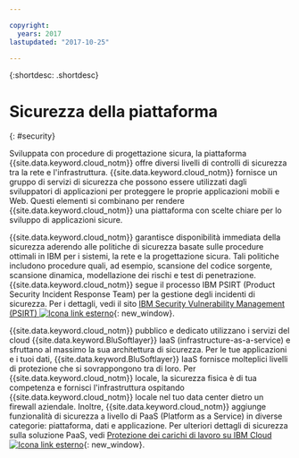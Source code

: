 ```yaml
---

copyright:
  years: 2017
lastupdated: "2017-10-25"

---
```


{:shortdesc: .shortdesc}

# Sicurezza della piattaforma
{: #security}

Sviluppata con procedure di progettazione sicura, la piattaforma {{site.data.keyword.cloud_notm}} offre diversi livelli di controlli di sicurezza tra
la rete e l'infrastruttura. {{site.data.keyword.cloud_notm}} fornisce un gruppo di servizi di sicurezza che possono essere utilizzati dagli sviluppatori di applicazioni per proteggere le proprie applicazioni mobili e Web. Questi elementi si combinano per rendere {{site.data.keyword.cloud_notm}} una piattaforma con scelte chiare
per lo sviluppo di applicazioni sicure.

{{site.data.keyword.cloud_notm}} garantisce disponibilità immediata della sicurezza aderendo alle politiche di sicurezza basate sulle procedure ottimali in IBM per i sistemi, la rete e la progettazione sicura. Tali politiche includono
procedure quali, ad esempio, scansione del codice sorgente, scansione dinamica, modellazione dei rischi e test di penetrazione. {{site.data.keyword.cloud_notm}} segue il processo IBM PSIRT (Product Security Incident Response Team) per la gestione degli
incidenti di sicurezza. Per i dettagli, vedi il sito [IBM Security Vulnerability Management (PSIRT) ![Icona link esterno](../icons/launch-glyph.svg "Icona link esterno")](http://www-03.ibm.com/security/secure-engineering/process.html){: new_window}.

{{site.data.keyword.cloud_notm}} pubblico e dedicato utilizzano i servizi del cloud {{site.data.keyword.BluSoftlayer}} IaaS (infrastructure-as-a-service) e sfruttano al massimo la sua architettura di sicurezza. Per le tue applicazioni e i tuoi dati, {{site.data.keyword.BluSoftlayer}} IaaS fornisce molteplici livelli di protezione che si sovrappongono tra di loro. Per {{site.data.keyword.cloud_notm}} locale, la sicurezza fisica è di tua competenza e fornisci l'infrastruttura
ospitando {{site.data.keyword.cloud_notm}} locale nel tuo data center dietro un firewall aziendale. Inoltre, {{site.data.keyword.cloud_notm}} aggiunge funzionalità di sicurezza a livello di PaaS (Platform as a Service) in diverse categorie: piattaforma, dati e applicazione. Per ulteriori dettagli di sicurezza sulla soluzione PaaS, vedi [Protezione dei carichi di lavoro su IBM Cloud ![Icona link esterno](../icons/launch-glyph.svg "Icona link esterno")](https://developer.ibm.com/cloudarchitecture/docs/security/securing-workloads-ibm-cloud/){: new_window}.
